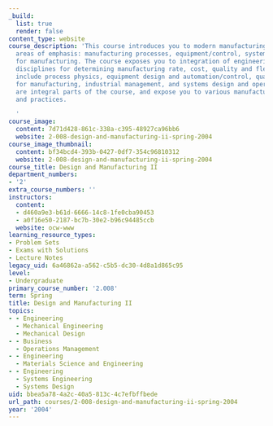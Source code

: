 ```yaml
---
_build:
  list: true
  render: false
content_type: website
course_description: 'This course introduces you to modern manufacturing with four
  areas of emphasis: manufacturing processes, equipment/control, systems, and design
  for manufacturing. The course exposes you to integration of engineering and management
  disciplines for determining manufacturing rate, cost, quality and flexibility. Topics
  include process physics, equipment design and automation/control, quality, design
  for manufacturing, industrial management, and systems design and operation. Labs
  are integral parts of the course, and expose you to various manufacturing disciplines
  and practices.

  '
course_image:
  content: 7d71d428-861c-338a-c395-48927ca96bb6
  website: 2-008-design-and-manufacturing-ii-spring-2004
course_image_thumbnail:
  content: bf34bcd4-393b-0427-0df7-354c96810312
  website: 2-008-design-and-manufacturing-ii-spring-2004
course_title: Design and Manufacturing II
department_numbers:
- '2'
extra_course_numbers: ''
instructors:
  content:
  - d460a9e3-b61d-6666-14c8-1fe0cba90453
  - a0f16e50-2187-bc7b-30e2-b96c94485ccb
  website: ocw-www
learning_resource_types:
- Problem Sets
- Exams with Solutions
- Lecture Notes
legacy_uid: 6a46862a-a562-c5b5-dc30-4d8a1d865c95
level:
- Undergraduate
primary_course_number: '2.008'
term: Spring
title: Design and Manufacturing II
topics:
- - Engineering
  - Mechanical Engineering
  - Mechanical Design
- - Business
  - Operations Management
- - Engineering
  - Materials Science and Engineering
- - Engineering
  - Systems Engineering
  - Systems Design
uid: bbea5a78-4a2c-40a5-813c-4c7efbffbede
url_path: courses/2-008-design-and-manufacturing-ii-spring-2004
year: '2004'
---
```

